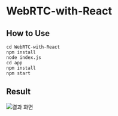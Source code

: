 # WebRTC-with-React

## How to Use
```
cd WebRTC-with-React
npm install
node index.js
cd app
npm install
npm start
```

## Result
![결과 화면](https://user-images.githubusercontent.com/42965120/171580698-821717e2-c30d-4287-abe3-5bde0dd4cae6.png)
